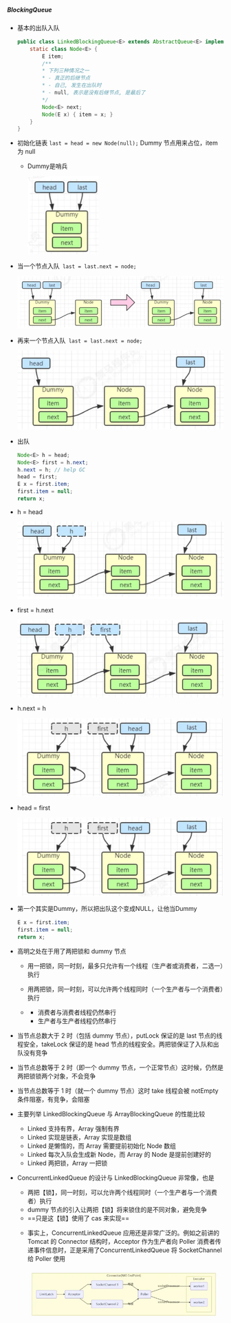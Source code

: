 ##### BlockingQueue

* 基本的出队入队

  ```java
  public class LinkedBlockingQueue<E> extends AbstractQueue<E> implements BlockingQueue<E>, java.io.Serializable {
      static class Node<E> {
          E item;
          /**
          * 下列三种情况之一
          * - 真正的后继节点
          * - 自己, 发生在出队时
          * - null, 表示是没有后继节点, 是最后了
          */
          Node<E> next;
          Node(E x) { item = x; }
      }
  }
  ```

* 初始化链表 `last = head = new Node(null);` Dummy 节点用来占位，item 为 null

  * Dummy是哨兵

    <img src="LinkBlockingQueue.assets/1722574030287.png" alt="1722574030287" style="zoom:67%;" />

* 当一个节点入队` last = last.next = node;`

   ![image.png](LinkBlockingQueue.assets/image.png) 

* 再来一个节点入队` last = last.next = node;`

   ![image.png](LinkBlockingQueue.assets/image-1722574115323.png) 

* 出队

  ```java
  Node<E> h = head;
  Node<E> first = h.next; 
  h.next = h; // help GC
  head = first; 
  E x = first.item;
  first.item = null;
  return x;
  ```

* h = head 

  ![image.png](LinkBlockingQueue.assets/image-1722574210555.png)

  

* first = h.next

  ![image.png](LinkBlockingQueue.assets/image-1722574210577.png)

  

* h.next = h

  ![image.png](LinkBlockingQueue.assets/image-1722574210582.png)

  

* head = first

  ![image.png](LinkBlockingQueue.assets/image-1722574210582.png)

  

* 第一个其实是Dummy，所以把出队这个变成NULL，让他当Dummy

  ```java
  E x = first.item;
  first.item = null;
  return x;
  ```

  

  

  

* 高明之处在于用了两把锁和 dummy 节点 

  - 用一把锁，同一时刻，最多只允许有一个线程（生产者或消费者，二选一）执行 
  - 用两把锁，同一时刻，可以允许两个线程同时（一个生产者与一个消费者）执行 

  - - 消费者与消费者线程仍然串行 
    - 生产者与生产者线程仍然串行 

* 当节点总数大于 2 时（包括 dummy 节点），putLock 保证的是 last 节点的线程安全，takeLock 保证的是 head 节点的线程安全。两把锁保证了入队和出队没有竞争 

* 当节点总数等于 2 时（即一个 dummy 节点，一个正常节点）这时候，仍然是两把锁锁两个对象，不会竞争 

* 当节点总数等于 1 时（就一个 dummy 节点）这时 take 线程会被 notEmpty 条件阻塞，有竞争，会阻塞

* 主要列举 LinkedBlockingQueue 与 ArrayBlockingQueue 的性能比较 

  - Linked 支持有界，Array 强制有界 
  - Linked 实现是链表，Array 实现是数组 
  - Linked 是懒惰的，而 Array 需要提前初始化 Node 数组 
  - Linked 每次入队会生成新 Node，而 Array 的 Node 是提前创建好的 
  - Linked 两把锁，Array 一把锁

  

  

  

* ConcurrentLinkedQueue 的设计与 LinkedBlockingQueue 非常像，也是 

  - 两把【锁】，同一时刻，可以允许两个线程同时（一个生产者与一个消费者）执行 
  - dummy 节点的引入让两把【锁】将来锁住的是不同对象，避免竞争 
  - ==只是这【锁】使用了 cas 来实现== 

  * 事实上，ConcurrentLinkedQueue 应用还是非常广泛的。例如之前讲的 Tomcat 的 Connector 结构时，Acceptor 作为生产者向 Poller 消费者传递事件信息时，正是采用了ConcurrentLinkedQueue 将 SocketChannel 给 Poller 使用

     ![image.png](LinkBlockingQueue.assets/image-1722578325284.png) 

  

   